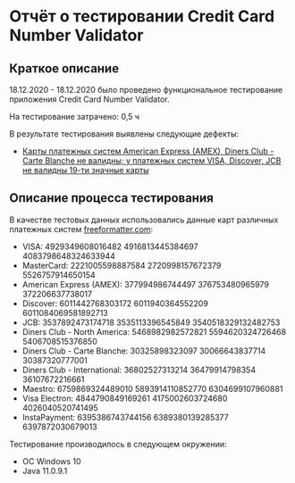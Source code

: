# Отчёт о тестировании Credit Card Number Validator

## Краткое описание

18.12.2020 - 18.12.2020 было проведено функциональное тестирование приложения Credit Card Number Validator.

На тестирование затрачено: 0,5 ч

В результате тестирования выявлены следующие дефекты:
* [Карты платежных систем American Express (AMEX), Diners Club - Carte Blanche не валидны; у платежных систем VISA, Discover, JCB не валидны 19-ти значные карты ](https://github.com/AnastMast/java1.2/issues/1)

## Описание процесса тестирования

В качестве тестовых данных использовались данные карт различных платежных систем [freeformatter.com](https://www.freeformatter.com/credit-card-number-generator-validator.html):
* VISA:
4929349608016482
4916813445384697
4083798648324633944 
* MasterCard:
2221005598887584
2720998157672379
5526757914650154
* American Express (AMEX): 
377994986744497
376753480965979
372206637738017
* Discover:
6011442768303172
6011940364552209
6011084069581892713 
* JCB:
3537892473174718
3535113396545849
3540518329132482753 
* Diners Club - North America:
5468982982572821
5594620324726468
5406708515376850
* Diners Club - Carte Blanche: 
30325898323097
30066643837714
30387320777001
* Diners Club - International: 
36802527313214
36479914798354
36107672216661
* Maestro:
6759869324489010
5893914110852770
6304699107960881
* Visa Electron:
4844790849169261
4175002603724680
4026040520741495
* InstaPayment:
6395386743744156
6389380139285377
6397872030679013

Тестирование производилось в следующем окружении:
* ОС Windows 10
* Java 11.0.9.1
